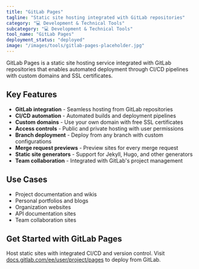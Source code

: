 ```yaml
---
title: "GitLab Pages"
tagline: "Static site hosting integrated with GitLab repositories"
category: "💻 Development & Technical Tools"
subcategory: "💻 Development & Technical Tools"
tool_name: "GitLab Pages"
deployment_status: "deployed"
image: "/images/tools/gitlab-pages-placeholder.jpg"
---
```

GitLab Pages is a static site hosting service integrated with GitLab repositories that enables automated deployment through CI/CD pipelines with custom domains and SSL certificates.

## Key Features

- **GitLab integration** - Seamless hosting from GitLab repositories
- **CI/CD automation** - Automated builds and deployment pipelines
- **Custom domains** - Use your own domain with free SSL certificates
- **Access controls** - Public and private hosting with user permissions
- **Branch deployment** - Deploy from any branch with custom configurations
- **Merge request previews** - Preview sites for every merge request
- **Static site generators** - Support for Jekyll, Hugo, and other generators
- **Team collaboration** - Integrated with GitLab's project management

## Use Cases

- Project documentation and wikis
- Personal portfolios and blogs
- Organization websites
- API documentation sites
- Team collaboration sites

## Get Started with GitLab Pages

Host static sites with integrated CI/CD and version control. Visit [docs.gitlab.com/ee/user/project/pages](https://docs.gitlab.com/ee/user/project/pages) to deploy from GitLab.